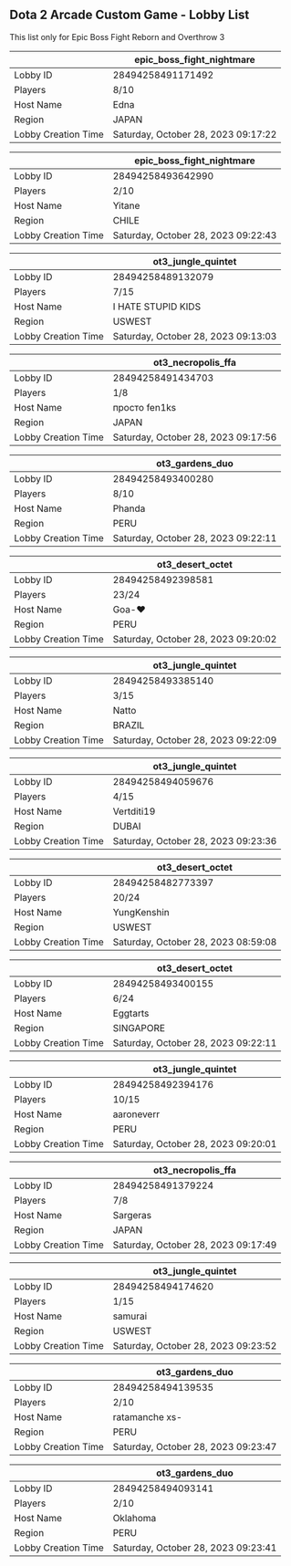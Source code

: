 ## Dota 2 Arcade Custom Game - Lobby List

This list only for Epic Boss Fight Reborn and Overthrow 3

|  | epic_boss_fight_nightmare |
| ------ | ------ |
| Lobby ID | 28494258491171492 |
| Players | 8/10 |
| Host Name | Edna |
| Region | JAPAN |
| Lobby Creation Time | Saturday, October 28, 2023 09:17:22 |


|  | epic_boss_fight_nightmare |
| ------ | ------ |
| Lobby ID | 28494258493642990 |
| Players | 2/10 |
| Host Name | Yitane |
| Region | CHILE |
| Lobby Creation Time | Saturday, October 28, 2023 09:22:43 |


|  | ot3_jungle_quintet |
| ------ | ------ |
| Lobby ID | 28494258489132079 |
| Players | 7/15 |
| Host Name | I HATE STUPID KIDS |
| Region | USWEST |
| Lobby Creation Time | Saturday, October 28, 2023 09:13:03 |


|  | ot3_necropolis_ffa |
| ------ | ------ |
| Lobby ID | 28494258491434703 |
| Players | 1/8 |
| Host Name | просто fen1ks |
| Region | JAPAN |
| Lobby Creation Time | Saturday, October 28, 2023 09:17:56 |


|  | ot3_gardens_duo |
| ------ | ------ |
| Lobby ID | 28494258493400280 |
| Players | 8/10 |
| Host Name | Phanda |
| Region | PERU |
| Lobby Creation Time | Saturday, October 28, 2023 09:22:11 |


|  | ot3_desert_octet |
| ------ | ------ |
| Lobby ID | 28494258492398581 |
| Players | 23/24 |
| Host Name | Goa-♥ |
| Region | PERU |
| Lobby Creation Time | Saturday, October 28, 2023 09:20:02 |


|  | ot3_jungle_quintet |
| ------ | ------ |
| Lobby ID | 28494258493385140 |
| Players | 3/15 |
| Host Name | Natto |
| Region | BRAZIL |
| Lobby Creation Time | Saturday, October 28, 2023 09:22:09 |


|  | ot3_jungle_quintet |
| ------ | ------ |
| Lobby ID | 28494258494059676 |
| Players | 4/15 |
| Host Name | Vertditi19 |
| Region | DUBAI |
| Lobby Creation Time | Saturday, October 28, 2023 09:23:36 |


|  | ot3_desert_octet |
| ------ | ------ |
| Lobby ID | 28494258482773397 |
| Players | 20/24 |
| Host Name | YungKenshin |
| Region | USWEST |
| Lobby Creation Time | Saturday, October 28, 2023 08:59:08 |


|  | ot3_desert_octet |
| ------ | ------ |
| Lobby ID | 28494258493400155 |
| Players | 6/24 |
| Host Name | Eggtarts |
| Region | SINGAPORE |
| Lobby Creation Time | Saturday, October 28, 2023 09:22:11 |


|  | ot3_jungle_quintet |
| ------ | ------ |
| Lobby ID | 28494258492394176 |
| Players | 10/15 |
| Host Name | aaroneverr |
| Region | PERU |
| Lobby Creation Time | Saturday, October 28, 2023 09:20:01 |


|  | ot3_necropolis_ffa |
| ------ | ------ |
| Lobby ID | 28494258491379224 |
| Players | 7/8 |
| Host Name | Sargeras |
| Region | JAPAN |
| Lobby Creation Time | Saturday, October 28, 2023 09:17:49 |


|  | ot3_jungle_quintet |
| ------ | ------ |
| Lobby ID | 28494258494174620 |
| Players | 1/15 |
| Host Name | samurai |
| Region | USWEST |
| Lobby Creation Time | Saturday, October 28, 2023 09:23:52 |


|  | ot3_gardens_duo |
| ------ | ------ |
| Lobby ID | 28494258494139535 |
| Players | 2/10 |
| Host Name | ratamanche xs- |
| Region | PERU |
| Lobby Creation Time | Saturday, October 28, 2023 09:23:47 |


|  | ot3_gardens_duo |
| ------ | ------ |
| Lobby ID | 28494258494093141 |
| Players | 2/10 |
| Host Name | Oklahoma |
| Region | PERU |
| Lobby Creation Time | Saturday, October 28, 2023 09:23:41 |


